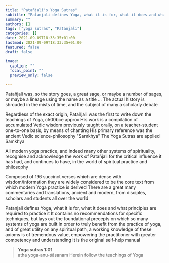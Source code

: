 ```yaml
---
title: "Patañjali's Yoga Sutras"
subtitle: "Patanjali defines Yoga, what it is for, what it does and what principles are required to practice it"
summary: ""
authors: []
tags: ["yoga sutras", "Patanjali"]
categories: []
date: 2021-09-09T18:33:35+01:00
lastmod: 2021-09-09T18:33:35+01:00
featured: false
draft: false

image:
  caption: ""
  focal_point: ""
  preview_only: false

---
```

Patañjali was, so the story goes, a great sage, or maybe a number of sages, or maybe a lineage using the name as a title ...
The actual history is shrouded in the mists of time, and the subject of many a scholarly debate

Regardless of the exact origin, Patañjali was the first to write down the teachings of Yoga, c500bce approx
His work is a compilation of accumulated Vedic wisdom previously taught orally, on a teacher-student one-to-one basis, by means of chanting
His primary reference was the ancient Vedic science-philosophy "Samkhya"
The Yoga Sutras are applied Samkhya

All modern yoga practice, and indeed many other systems of spirituality, recognise and acknowledge the work of Patañjali for the critical influence it has had, and continues to have, in the world of spiritual practice and philosophy

Composed of 196 succinct verses which are dense with wisdom/information they are widely considered to be the core text from which modern Yoga practice is derived
There are a great many commentaries and translations, ancient and modern, from disciples, scholars and students all over the world

Patanjali defines Yoga, what it is for, what it does and what principles are required to practice it
It contains no recommendations for specific techniques, but lays out the foundational precepts on which so many systems of yoga are built
In order to truly benefit from the practice of yoga, and of great utility on any spiritual path, a working knowledge of these axioms is of tremendous value, empowering the practitioner with greater competency and understanding
It is the original self-help manual


>**Yoga sutras 1:01**\
>atha yoga-anu-śāsanam
>Herein follow the teachings of Yoga
